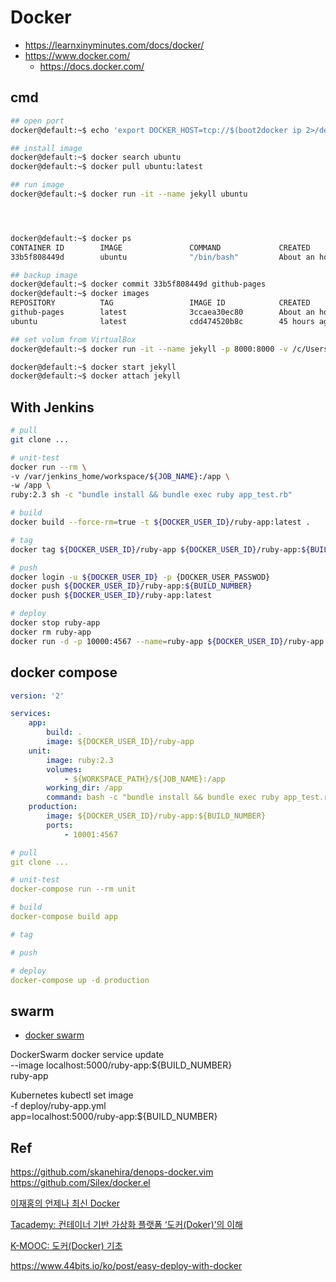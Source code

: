 # Docker

- <https://learnxinyminutes.com/docs/docker/>
- <https://www.docker.com/>
  - <https://docs.docker.com/>

## cmd

``` sh
## open port
docker@default:~$ echo 'export DOCKER_HOST=tcp://$(boot2docker ip 2>/dev/null):8000' >> ~/.bash_profile

## install image
docker@default:~$ docker search ubuntu
docker@default:~$ docker pull ubuntu:latest

## run image
docker@default:~$ docker run -it --name jekyll ubuntu




docker@default:~$ docker ps
CONTAINER ID        IMAGE               COMMAND             CREATED             STATUS              PORTS                    NAMES
33b5f808449d        ubuntu              "/bin/bash"         About an hour ago   Up About an hour    0.0.0.0:8000->8000/tcp   jekyll

## backup image
docker@default:~$ docker commit 33b5f808449d github-pages
docker@default:~$ docker images
REPOSITORY          TAG                 IMAGE ID            CREATED             VIRTUAL SIZE
github-pages        latest              3ccaea30ec80        About an hour ago   641.5 MB
ubuntu              latest              cdd474520b8c        45 hours ago        188 MB

## set volum from VirtualBox
docker@default:~$ docker run -it --name jekyll -p 8000:8000 -v /c/Users/pyoung/hello/netpyoung.github.io/:/site github-pages

docker@default:~$ docker start jekyll
docker@default:~$ docker attach jekyll
```


## With Jenkins

``` sh
# pull
git clone ...

# unit-test
docker run --rm \
-v /var/jenkins_home/workspace/${JOB_NAME}:/app \
-w /app \
ruby:2.3 sh -c "bundle install && bundle exec ruby app_test.rb"

# build
docker build --force-rm=true -t ${DOCKER_USER_ID}/ruby-app:latest .

# tag
docker tag ${DOCKER_USER_ID}/ruby-app ${DOCKER_USER_ID}/ruby-app:${BUILD_NUMBER}

# push
docker login -u ${DOCKER_USER_ID} -p {DOCKER_USER_PASSWOD}
docker push ${DOCKER_USER_ID}/ruby-app:${BUILD_NUMBER}
docker push ${DOCKER_USER_ID}/ruby-app:latest

# deploy
docker stop ruby-app
docker rm ruby-app
docker run -d -p 10000:4567 --name=ruby-app ${DOCKER_USER_ID}/ruby-app:${BUILD_NUMBER}
```


## docker compose

``` yaml
version: '2'

services:
    app:
        build: .
        image: ${DOCKER_USER_ID}/ruby-app
    unit:
        image: ruby:2.3
        volumes:
            - ${WORKSPACE_PATH}/${JOB_NAME}:/app
        working_dir: /app
        command: bash -c "bundle install && bundle exec ruby app_test.rb"
    production:
        image: ${DOCKER_USER_ID}/ruby-app:${BUILD_NUMBER}
        ports:
            - 10001:4567
```

``` yaml
# pull
git clone ...

# unit-test
docker-compose run --rm unit

# build
docker-compose build app

# tag

# push

# deploy
docker-compose up -d production
```

## swarm

- [docker swarm](https://docs.docker.com/engine/swarm/)

DockerSwarm
docker service update \
 --image localhost:5000/ruby-app:${BUILD_NUMBER} \
 ruby-app

Kubernetes
 kubectl set image \
 -f deploy/ruby-app.yml \
 app=localhost:5000/ruby-app:${BUILD_NUMBER}
## Ref

https://github.com/skanehira/denops-docker.vim
https://github.com/Silex/docker.el


[이재홍의 언제나 최신 Docker](https://pyrasis.com/jHLsAlwaysUpToDateDocker)


[Tacademy: 컨테이너 기반 가상화 플랫폼 ‘도커(Doker)’의 이해](https://tacademy.skplanet.com/live/player/onlineLectureDetail.action?seq=125)

[K-MOOC: 도커(Docker) 기초](http://wwwdev.kmooc.kr/courses/course-v1:WJTB+WJTB32+2023_01/about)

https://www.44bits.io/ko/post/easy-deploy-with-docker